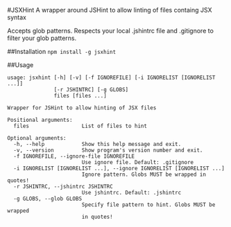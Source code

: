 #JSXHint
A wrapper around JSHint to allow linting of files containg JSX syntax

Accepts glob patterns. Respects your local .jshintrc file and .gitignore to filter your glob patterns.

##Installation
`npm install -g jsxhint`

##Usage
```
usage: jsxhint [-h] [-v] [-f IGNOREFILE] [-i IGNORELIST [IGNORELIST ...]]
               [-r JSHINTRC] [-g GLOBS]
               files [files ...]

Wrapper for JSHint to allow hinting of JSX files

Positional arguments:
  files                 List of files to hint

Optional arguments:
  -h, --help            Show this help message and exit.
  -v, --version         Show program's version number and exit.
  -f IGNOREFILE, --ignore-file IGNOREFILE
                        Use ignore file. Default: .gitignore
  -i IGNORELIST [IGNORELIST ...], --ignore IGNORELIST [IGNORELIST ...]
                        Ignore pattern. Globs MUST be wrapped in quotes!
  -r JSHINTRC, --jshintrc JSHINTRC
                        Use jshintrc. Default: .jshintrc
  -g GLOBS, --glob GLOBS
                        Specify file pattern to hint. Globs MUST be wrapped
                        in quotes!
```